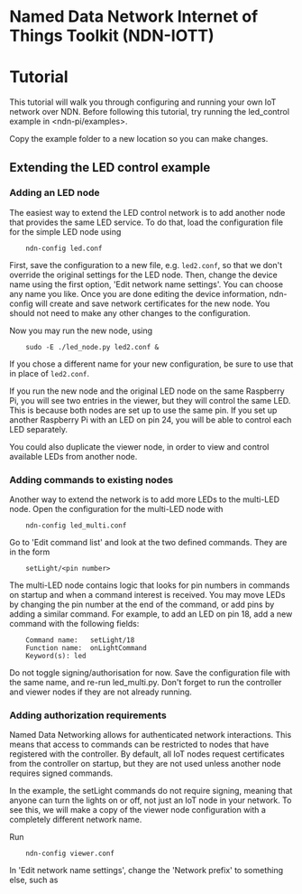 
Named Data Network Internet of Things Toolkit (NDN-IOTT)
=======
Tutorial
=========

This tutorial will walk you through configuring and running your own IoT network over NDN.
Before following this tutorial, try running the led\_control example in <ndn-pi/examples>.

Copy the example folder to a new location so you can make changes.
 
Extending the LED control example
-------------------------------------

### Adding an LED node
The easiest way to extend the LED control network is to add another node that provides the
same LED service. To do that, load the configuration file for the simple LED node using

	    ndn-config led.conf

First, save the configuration to a new file, e.g. `led2.conf`, so that we don't override the
original settings for the LED node. Then, change the device name using the first option, 
'Edit network name settings'. You can choose any name you like. Once you are done editing the
device information, ndn-config will create and save network certificates for the new node.
You should not need to make any other changes to the configuration.    

Now you may run the new node, using

        sudo -E ./led_node.py led2.conf &

If you chose a different name for your new configuration, be sure to use that in place of `led2.conf`.    

If you run the new node and the original LED node on the same Raspberry Pi, you will see two 
entries in the viewer, but they will control the same LED. This 
is because both nodes are set up to use the same pin. If you set up another Raspberry Pi with 
an LED on pin 24, you will be able to control each LED separately.

You could also duplicate the viewer node, in order to view and control available LEDs from
another node.


### Adding commands to existing nodes

Another way to extend the network is to add more LEDs to the multi-LED node. Open
the configuration for the multi-LED node with

	    ndn-config led_multi.conf

Go to 'Edit command list' and look at the two defined commands. They are in the form

	    setLight/<pin number>

The multi-LED node contains logic that looks for pin numbers in commands on startup and
when a command interest is received. You may move LEDs by changing the pin number at the end
of the command, or add pins by adding a similar command. For example, to add an LED on pin 18,
add a new command with the following fields:    

	    Command name:  	setLight/18
	    Function name: 	onLightCommand
	    Keyword(s): led

Do not toggle signing/authorisation for now. Save the configuration file with the same name, and
re-run led\_multi.py. Don't forget to run the controller and viewer nodes if they are not already 
running.

### Adding authorization requirements

Named Data Networking allows for authenticated network interactions. This means that access to commands
can be restricted to nodes that have registered with the controller. By default, all IoT nodes request
certificates from the controller on startup, but they are not used unless another node requires signed 
commands.

In the example, the setLight commands do not require signing, meaning that anyone
 can turn the lights on or off, not just an IoT node in your network. To see this, we will make a copy
of the viewer node configuration with a completely different network name.

Run 

        ndn-config viewer.conf

In 'Edit network name settings', change the 'Network prefix' to something else, such as 

